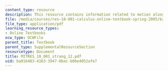 ```yaml
---
content_type: resource
description: This resource contains information related to motion along a curve.
file: /media/courses/res-18-001-calculus-online-textbook-spring-2005/ba016483416339470bacb0be4052afe7_MITRES_18_001_strang_12.pdf
file_type: application/pdf
learning_resource_types:
- Online Textbooks
ocw_type: OCWFile
parent_title: Textbook
parent_type: SupplementalResourceSection
resourcetype: Document
title: MITRES_18_001_strang_12.pdf
uid: ba016483-4163-3947-0bac-b0be4052afe7
---
```

